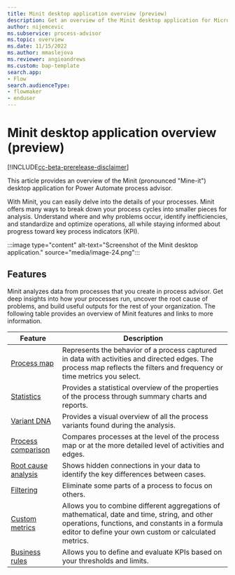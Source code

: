 ```yaml
---
title: Minit desktop application overview (preview)
description: Get an overview of the Minit desktop application for Microsoft Power Automate process advisor.
author: nijemcevic
ms.subservice: process-advisor
ms.topic: overview
ms.date: 11/15/2022
ms.author: mmaslejova
ms.reviewer: angieandrews
ms.custom: bap-template
search.app:
- Flow
search.audienceType:
- flowmaker
- enduser
---
```


# Minit desktop application overview (preview)

[!INCLUDE[cc-beta-prerelease-disclaimer](../includes/cc-beta-prerelease-disclaimer.md)]

This article provides an overview of the Minit (pronounced "Mine-it") desktop application for Power Automate process advisor.

With Minit, you can easily delve into the details of your processes. Minit offers many ways to break down your process cycles into smaller pieces for analysis. Understand where and why problems occur, identify inefficiencies, and standardize and optimize operations, all while staying informed about progress toward key process indicators (KPI).

:::image type="content" alt-text="Screenshot of the Minit desktop application." source="media/image-24.png":::

## Features

Minit analyzes data from processes that you create in process advisor. Get deep insights into how your processes run, uncover the root cause of problems, and build useful outputs for the rest of your organization. The following table provides an overview of Minit features and links to more information.

| Feature  |Description |
|---------|---------|
| [Process map](process-map.md) | Represents the behavior of a process captured in data with activities and directed edges. The process map reflects the filters and frequency or time metrics you select. |
| [Statistics](statistics.md) | Provides a statistical overview of the properties of the process through summary charts and reports. |
| [Variant DNA](variants.md) | Provides a visual overview of all the process variants found during the analysis. |
| [Process comparison](process-compare-compliance.md) | Compares processes at the level of the process map or at the more detailed level of activities and edges. |
| [Root cause analysis](root-cause-analysis.md) | Shows hidden connections in your data to identify the key differences between cases. |
| [Filtering](filtering.md) | Eliminate some parts of a process to focus on others. |
| [Custom metrics](custom-metrics.md) | Allows you to combine different aggregations of mathematical, date and time, string, and other operations, functions, and constants in a formula editor to define your own custom or calculated metrics. |
| [Business rules](business-rules.md) | Allows you to define and evaluate KPIs based on your thresholds and limits. |
